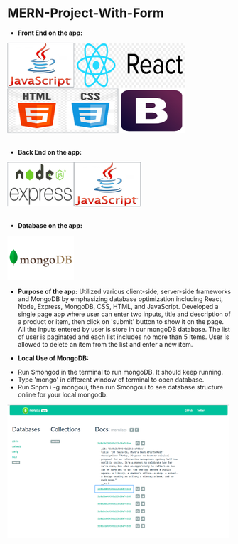 # MERN-Project-With-Form
* **Front End on the app:**
<div><img src="js.png" height="100px" width="150px"><img src="react.png" height="100px" width="250px"><img src="htmlcss.png" height="100px" width="250px"><img src="bootstrap.png" height="100px" width="150px"></div><br />

* **Back End on the app:**
<div><img src="nodeexpress.png" height="100px" width="150px"><img src="js.png" height="100px" width="150px"></div><br />

* **Database on the app:**
<img src="mongo.png" height="100px" width="150px">

* **Purpose of the app:** 
 Utilized various client-side, server-side frameworks and MongoDB by emphasizing database optimization including React, Node,  Express, MongoDB, CSS, HTML, and JavaScript.
 Developed a single page app where user can enter two inputs, title and description of a product or item, then click on 'submit' button to show it on the page. All the inputs entered by user is store in our mongoDB database. The list of user is paginated and each list includes no more than 5 items. User is allowed to delete an item from the list and enter a new item. 

* **Local Use of MongoDB:** 
- Run $mongod in the terminal to run mongoDB. It should keep running.
- Type 'mongo' in different window of terminal to open database.
- Run $npm i -g mongoui, then run $mongoui to see database structure online for your local mongodb.

<img src="mongoui.png" height="300px" width="500px">
